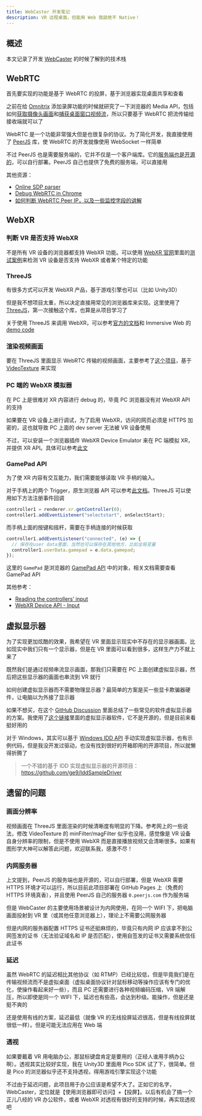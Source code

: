 ```yaml
---
title: WebCaster 开发笔记
description: VR 远程桌面，但能用 Web 我就绝不 Native！
---
```


## 概述

本文记录了开发 [WebCaster](https://github.com/DiscreteTom/WebCaster) 的时候了解到的技术栈

## WebRTC

首先要实现的功能是基于 WebRTC 的投屏，基于浏览器实现桌面共享和查看

之前在给 [Omnitrix](https://discretetom.github.io/Omnitrix/) 添加录屏功能的时候就研究了一下浏览器的 Media API，包括如何[获取摄像头画面](https://developer.mozilla.org/en-US/docs/Web/API/MediaDevices/getUserMedia)和[捕获桌面窗口视频流](https://developer.mozilla.org/en-US/docs/Web/API/MediaDevices/getDisplayMedia)，所以只要基于 WebRTC 把流传输给接收端就可以了

WebRTC 是一个功能非常强大但是也很复杂的协议。为了简化开发，我直接使用了 [PeerJS](https://peerjs.com/) 库，使 WebRTC 的开发就像使用 WebSocket 一样简单

不过 PeerJS 也是需要服务端的，它并不仅是一个客户端库。它的[服务端也是开源的](https://github.com/peers/peerjs-server)，可以自行部署。PeerJS 自己也提供了免费的服务端，可以直接用

其他资源：

- [Online SDP parser](https://wrtc.dev/sdp-transform/index.html)
- [Debug WebRTC in Chrome](chrome://webrtc-internals)
- [如何判断 WebRTC Peer IP，以及一些监控字段的讲解](https://testrtc.com/find-webrtc-active-connection/)

## WebXR

### 判断 VR 是否支持 WebXR

不是所有 VR 设备的浏览器都支持 WebXR 功能。可以使用 [WebXR 官网](https://immersiveweb.dev/)里面的[测试案例](https://immersive-web.github.io/webxr-samples/)来检测 VR 设备是否支持 WebXR 或者某个特定的功能

### ThreeJS

有很多方式可以开发 WebXR 产品，基于游戏引擎也可以（比如 Unity3D）

但是我不想项目太重，所以决定直接用常见的浏览器库来实现。这里使用了[ThreeJS](https://threejs.org)，第一次接触这个库，也算是从项目学习了

关于使用 ThreeJS 来调用 WebXR，可以参考[官方的文档](https://threejs.org/docs/#manual/en/introduction/How-to-create-VR-content)和 Immersive Web 的[demo code](https://immersiveweb.dev/#three.js)

### 渲染视频画面

要在 ThreeJS 里面显示 WebRTC 传输的视频画面，主要参考了[这个项目](https://github.com/AidanNelson/threejs-webrtc)，基于 [VideoTexture](https://threejs.org/docs/#api/en/textures/VideoTexture) 来实现

### PC 端的 WebXR 模拟器

在 PC 上是很难对 XR 内容进行 debug 的，毕竟 PC 浏览器没有对 WebXR API 的支持

如果要在 VR 设备上进行调试，为了启用 WebXR，访问的网页必须是 HTTPS 加密的，这也就导致 PC 上面的 dev server 无法被 VR 设备使用

不过，可以安装一个浏览器插件 WebXR Device Emulator 来在 PC 端模拟 XR，并提供 XR API。具体可以参考[此文](https://blog.mozvr.com/webxr-emulator-extension/)

### GamePad API

为了使 XR 内容有交互能力，我们需要能够读取 VR 手柄的输入。

对于手柄上的两个 Trigger，原生浏览器 API 可以参考[此文档](https://developer.mozilla.org/en-US/docs/Web/API/XRInputSourceEvent)。ThreeJS 可以使用如下方法注册事件回调

```js
controller1 = renderer.xr.getController(0);
controller1.addEventListener("selectstart", onSelectStart);
```

而手柄上面的按键和摇杆，需要在手柄连接的时候获取

```js
controller1.addEventListener("connected", (e) => {
  // 保存在user data里面，当然也可以保存在其他地方，比如全局变量
  controller1.userData.gamepad = e.data.gamepad;
});
```

这里的 `GamePad` 是浏览器的 [GamePad API](https://developer.mozilla.org/en-US/docs/Web/API/Gamepad) 中的对象，相关文档需要查看 GamePad API

其他参考：

- [Reading the controllers’ input](https://beprosto.me/webxr-tutorial/tutorial8.html)
- [WebXR Device API - Input](https://immersive-web.github.io/webxr/input-explainer.html)

## 虚拟显示器

为了实现更加炫酷的效果，我希望在 VR 里面显示现实中不存在的显示器画面。比如现实中我们只有一个显示器，但是在 VR 里面可以看到很多，这样生产力不就上来了

既然我们是通过视频串流显示画面，那我们只需要在 PC 上面创建虚拟显示器，然后把这些显示器的画面也串流到 VR 就行

如何创建虚拟显示器而不需要物理显示器？最简单的方案是买一些显卡欺骗器硬件，让电脑以为外接了显示器

如果不想买，在这个 [GitHub Discussion](https://github.com/pavlobu/deskreen/discussions/86) 里面总结了一些常见的软件虚拟显示器的方案。我使用了[这个链接](https://www.amyuni.com/forum/viewtopic.php?t=3030)里面的虚拟显示器软件，它不是开源的，但是目前来看挺好用的

对于 Windows，其实可以基于 [Windows IDD API](https://docs.microsoft.com/en-us/windows-hardware/drivers/display/indirect-display-driver-model-overview) 手动实现虚拟显示器，也有示例代码，但是我没开发过驱动，也没有找到很好的开箱即用的开源项目，所以就懒得折腾了

> 一个不错的基于 IDD 实现虚拟显示器的开源项目：https://github.com/ge9/IddSampleDriver

## 遗留的问题

### 画面分辨率

视频画面在 ThreeJS 里面渲染的时候清晰度有明显的下降。参考网上的一些说法，修改 VideoTexture 的 minFilter/magFilter 似乎也没用，感觉像是 VR 设备自身分辨率的限制，但是不使用 WebXR 而是直接播放视频又会清晰很多。如果有图形学大神可以解答此问题，欢迎联系我，感激不尽！

### 内网服务器

上文提到，PeerJS 的服务端也是开源的，可以自行部署，但是 WebXR 需要 HTTPS 环境才可以运行，所以目前此项目部署在 GitHub Pages 上（免费的 HTTPS 环境真香），并且使用 PeerJS 自己的服务器 `0.peerjs.com` 作为服务端

但是 WebCaster 的主要使用场景被设计为内网使用，在同一个 WIFI 下，把电脑画面投射到 VR 里（或其他任意浏览器上），理论上不需要公网服务器

但是内网的服务器配置 HTTPS 证书还挺麻烦的，毕竟只有内网 IP 应该拿不到公网签发的证书（无法验证域名和 IP 是否匹配），使用自签发的证书又需要系统信任此证书

### 延迟

虽然 WebRTC 的延迟相比其他协议（如 RTMP）已经比较低，但是毕竟我们是在传输视频流而不是虚拟桌面（虚拟桌面协议针对鼠标移动等操作应该有专门的优化，使操作看起来好一些），而且 PC 还需要进行各种视频编码压缩，VR 端解压，所以即使是同一个 WIFI 下，延迟也有些高，会达到秒级。能操作，但是还是挺不爽的

还是使用有线的方案，延迟最低（就像 VR 的无线投屏延迟很高，但是有线投屏就很低一样）。但是可能无法应用在 Web 端

### 透视

如果要戴着 VR 用电脑办公，那鼠标键盘肯定是要用的（正经人谁用手柄办公啊）。透视其实比较好实现，我在 Unity3D 里面用 Pico SDK 试了下，很简单。但是 Pico 的浏览器似乎还不支持透视，得用游戏引擎实现这个功能

不过由于延迟问题，此项目用于办公应该是希望不大了。正如它的名字，WebCaster，定位就是【使用浏览器即可访问】+【投屏】。以后有机会了搞一个正儿八经的 VR 办公软件，或者 WebXR 对透视有很好的支持的时候，再实现透视吧
